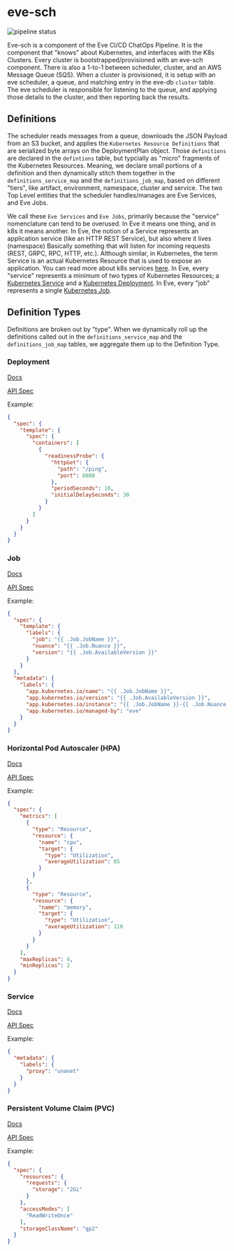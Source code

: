 # eve-sch

![pipeline status](https://github.com/unanet/eve-sch/badges/master/pipeline.svg)

Eve-sch is a component of the Eve CI/CD ChatOps Pipeline. 
It is the component that "knows" about Kubernetes, and interfaces with the K8s Clusters. 
Every cluster is bootstrapped/provisioned with an eve-sch component. 
There is also a 1-to-1 between scheduler, cluster, and an AWS Message Queue (SQS).
When a cluster is provisioned, it is setup with an eve scheduler, a queue, and matching entry in the eve-db `cluster` table.
The eve scheduler is responsible for listening to the queue, and applying those details to the cluster, and then reporting back the results. 

## Definitions

The scheduler reads messages from a queue, downloads the JSON Payload from an S3 bucket, and applies the `Kubernetes Resource Definitions` that are serialized byte arrays on the DeploymentPlan object.
Those `definitions` are declared in the `defintions` table, but typcially as "micro" fragments of the Kubernetes Resources.
Meaning, we declare small portions of a definition and then dynamically stitch them together in the `definitions_service_map` and the `definitions_job_map`, based on different "tiers", like artifact, environment, namespace, cluster and service.
The two Top Level entities that the scheduler handles/manages are Eve Services, and Eve Jobs. 

We call these `Eve Services` and `Eve Jobs`, primarily because the "service" nomenclature can tend to be overused. In Eve it means one thing, and in k8s it means another.
In Eve, the notion of a Service represents an application service (like an HTTP REST Service), but also where it lives (namespace) Basically something that will listen for incoming requests (REST, GRPC, RPC, HTTP, etc.).
Although similar, in Kubernetes, the term Service is an actual Kubernetes Resource that is used to expose an application. You can read more about k8s services [here](https://kubernetes.io/docs/concepts/services-networking/service/).
In Eve, every "service" represents a minimum of two types of Kubernetes Resources; a [Kubernetes Service](https://kubernetes.io/docs/concepts/services-networking/service/) and a [Kubernetes Deployment](https://kubernetes.io/docs/concepts/workloads/controllers/deployment/).
In Eve, every "job" represents a single [Kubernetes Job](https://kubernetes.io/docs/concepts/workloads/controllers/job/). 


## Definition Types

Definitions are broken out by "type". When we dynamically roll up the definitions called out in the `definitions_service_map` and the `definitions_job_map` tables, we aggregate them up to the Definition Type. 

### Deployment

[Docs](https://kubernetes.io/docs/concepts/workloads/controllers/deployment/)

[API Spec](https://kubernetes.io/docs/reference/generated/kubernetes-api/v1.19/#deployment-v1-apps)

Example: 

```json
{
  "spec": {
    "template": {
      "spec": {
        "containers": [
          {
            "readinessProbe": {
              "httpGet": {
                "path": "/ping",
                "port": 8080
              },
              "periodSeconds": 10,
              "initialDelaySeconds": 30
            }
          }
        ]
      }
    }
  }
}
```

### Job

[Docs](https://kubernetes.io/docs/concepts/workloads/controllers/job/)

[API Spec](https://kubernetes.io/docs/reference/generated/kubernetes-api/v1.19/#job-v1-batch)

Example:
```json
{
  "spec": {
    "template": {
      "labels": {
        "job": "{{ .Job.JobName }}",
        "nuance": "{{ .Job.Nuance }}",
        "version": "{{ .Job.AvailableVersion }}"
      }
    }
  },
  "metadata": {
    "labels": {
      "app.kubernetes.io/name": "{{ .Job.JobName }}",
      "app.kubernetes.io/version": "{{ .Job.AvailableVersion }}",
      "app.kubernetes.io/instance": "{{ .Job.JobName }}-{{ .Job.Nuance }}",
      "app.kubernetes.io/managed-by": "eve"
    }
  }
}
```


### Horizontal Pod Autoscaler (HPA)

[Docs](https://kubernetes.io/docs/tasks/run-application/horizontal-pod-autoscale/)

[API Spec](https://kubernetes.io/docs/reference/generated/kubernetes-api/v1.19/#horizontalpodautoscaler-v2beta2-autoscaling)

Example:
```json
{
  "spec": {
    "metrics": [
      {
        "type": "Resource",
        "resource": {
          "name": "cpu",
          "target": {
            "type": "Utilization",
            "averageUtilization": 85
          }
        }
      },
      {
        "type": "Resource",
        "resource": {
          "name": "memory",
          "target": {
            "type": "Utilization",
            "averageUtilization": 110
          }
        }
      }
    ],
    "maxReplicas": 4,
    "minReplicas": 2
  }
}
```

### Service

[Docs](https://kubernetes.io/docs/concepts/services-networking/service/)

[API Spec](https://kubernetes.io/docs/reference/generated/kubernetes-api/v1.19/#service-v1-core)

Example:
```json
{
  "metadata": {
    "labels": {
      "proxy": "unanet"
    }
  }
}
```


### Persistent Volume Claim (PVC)

[Docs](https://kubernetes.io/docs/concepts/storage/dynamic-provisioning/)

[API Spec](https://kubernetes.io/docs/reference/generated/kubernetes-api/v1.19/#persistentvolumeclaim-v1-core)

Example:
```json
{
  "spec": {
    "resources": {
      "requests": {
        "storage": "2Gi"
      }
    },
    "accessModes": [
      "ReadWriteOnce"
    ],
    "storageClassName": "gp2"
  }
}
```
